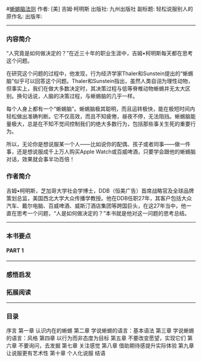 #[蜥蜴脑法则](https://book.douban.com/subject/26892353/)
作者:  [美] 吉姆·柯明斯
出版社: 九州出版社
副标题: 轻松说服别人的
原作名: 
出版年: 
***
### 内容简介 
“人究竟是如何做决定的？”在近三十年的职业生涯中，吉姆•柯明斯每天都在思考这个问题。

在研究这个问题的过程中，他发现，行为经济学家Thaler和Sunstein提出的“蜥蜴脑”似乎可以回答这个问题。Thaler和Sunstein指出，虽然人类自诩为理性动物，但事实上，我们在做大多数决定时，其决策过程与低等脊椎动物蜥蜴并无太大区别。换句话说，人脑的决策过程，与蜥蜴脑的几乎一样。

每个人身上都有一个“蜥蜴脑”。蜥蜴脑极其聪明，而且运转极快，能在极短时间内轻松做出准确判断。它不仅高效，而且不知疲倦，昼夜不停，无法阻挡。蜥蜴脑能量极大，总是在不知不觉间控制我们的绝大多数行为，包括那些事关生死的重要行为。

所以，无论你是想说服某一个人——比如说你的配偶、孩子或者同事——做一件事，还是想说服成千上万人购买Apple Watch或百威啤酒，只要学会跟他的蜥蜴脑对话，效果就会事半功百倍！

### 作者简介 
吉姆•柯明斯，芝加哥大学社会学博士，DDB（恒美广告）首席战略官及全球品牌策划总监，美国西北大学大众传播学教授。他在DDB任职27年，其客户包括大众汽车、戴尔电脑、百威啤酒、威斯汀酒店集团等跨国巨头，在这27年当中，他一直在思考一个问题，“人是如何做决定的？”本书就是他对这一问题的思考总结。

***
### 本书要点
#### PART 1 
***
### 感悟启发
### 拓展阅读
***
### 目录
序言 
第一章 认识内在的蜥蜴 
第二章 学说蜥蜴的语言：基本语法
第三章 学说蜥蜴的语言：风格
第四章 以行为而非态度为目标
第五章 不要改变愿望，实现它们 
第六章 不要询问，去发掘 
第七章 关注感觉 
第八章 借助期待感提升实际体验 
第九章 让说服更有艺术性 
第十章 个人化说服
结语